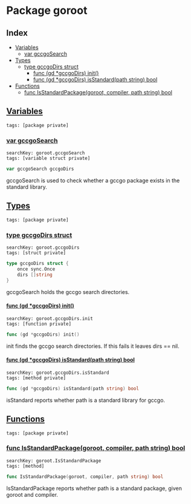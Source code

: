 # Package goroot

## Index

* [Variables](#var)
    * [var gccgoSearch](#gccgoSearch)
* [Types](#type)
    * [type gccgoDirs struct](#gccgoDirs)
        * [func (gd *gccgoDirs) init()](#gccgoDirs.init.gc.go)
        * [func (gd *gccgoDirs) isStandard(path string) bool](#gccgoDirs.isStandard)
* [Functions](#func)
    * [func IsStandardPackage(goroot, compiler, path string) bool](#IsStandardPackage)


## <a id="var" href="#var">Variables</a>

```
tags: [package private]
```

### <a id="gccgoSearch" href="#gccgoSearch">var gccgoSearch</a>

```
searchKey: goroot.gccgoSearch
tags: [variable struct private]
```

```Go
var gccgoSearch gccgoDirs
```

gccgoSearch is used to check whether a gccgo package exists in the standard library. 

## <a id="type" href="#type">Types</a>

```
tags: [package private]
```

### <a id="gccgoDirs" href="#gccgoDirs">type gccgoDirs struct</a>

```
searchKey: goroot.gccgoDirs
tags: [struct private]
```

```Go
type gccgoDirs struct {
	once sync.Once
	dirs []string
}
```

gccgoSearch holds the gccgo search directories. 

#### <a id="gccgoDirs.init.gc.go" href="#gccgoDirs.init.gc.go">func (gd *gccgoDirs) init()</a>

```
searchKey: goroot.gccgoDirs.init
tags: [function private]
```

```Go
func (gd *gccgoDirs) init()
```

init finds the gccgo search directories. If this fails it leaves dirs == nil. 

#### <a id="gccgoDirs.isStandard" href="#gccgoDirs.isStandard">func (gd *gccgoDirs) isStandard(path string) bool</a>

```
searchKey: goroot.gccgoDirs.isStandard
tags: [method private]
```

```Go
func (gd *gccgoDirs) isStandard(path string) bool
```

isStandard reports whether path is a standard library for gccgo. 

## <a id="func" href="#func">Functions</a>

```
tags: [package private]
```

### <a id="IsStandardPackage" href="#IsStandardPackage">func IsStandardPackage(goroot, compiler, path string) bool</a>

```
searchKey: goroot.IsStandardPackage
tags: [method]
```

```Go
func IsStandardPackage(goroot, compiler, path string) bool
```

IsStandardPackage reports whether path is a standard package, given goroot and compiler. 

